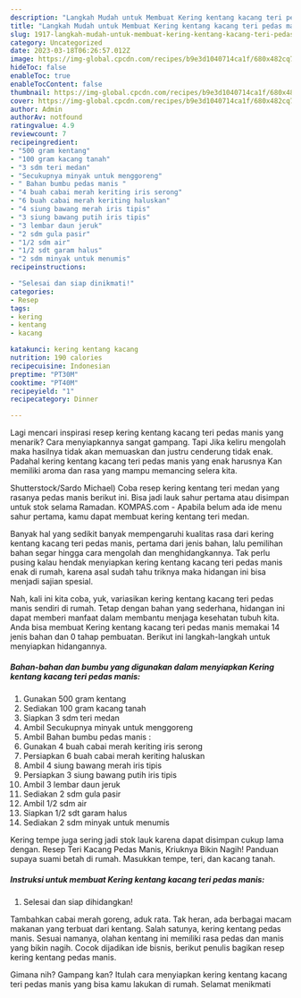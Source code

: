 ```yaml
---
description: "Langkah Mudah untuk Membuat Kering kentang kacang teri pedas manis yang Lezat Sekali, Buat Buka Puasa Lezat Sekali"
title: "Langkah Mudah untuk Membuat Kering kentang kacang teri pedas manis yang Lezat Sekali, Buat Buka Puasa Lezat Sekali"
slug: 1917-langkah-mudah-untuk-membuat-kering-kentang-kacang-teri-pedas-manis-yang-lezat-sekali-buat-buka-puasa-lezat-sekali
category: Uncategorized
date: 2023-03-18T06:26:57.012Z
image: https://img-global.cpcdn.com/recipes/b9e3d1040714ca1f/680x482cq70/kering-kentang-kacang-teri-pedas-manis-foto-resep-utama.jpg
hideToc: false
enableToc: true
enableTocContent: false
thumbnail: https://img-global.cpcdn.com/recipes/b9e3d1040714ca1f/680x482cq70/kering-kentang-kacang-teri-pedas-manis-foto-resep-utama.jpg
cover: https://img-global.cpcdn.com/recipes/b9e3d1040714ca1f/680x482cq70/kering-kentang-kacang-teri-pedas-manis-foto-resep-utama.jpg
author: Admin
authorAv: notfound
ratingvalue: 4.9
reviewcount: 7
recipeingredient:
- "500 gram kentang"
- "100 gram kacang tanah"
- "3 sdm teri medan"
- "Secukupnya minyak untuk menggoreng"
- " Bahan bumbu pedas manis "
- "4 buah cabai merah keriting iris serong"
- "6 buah cabai merah keriting haluskan"
- "4 siung bawang merah iris tipis"
- "3 siung bawang putih iris tipis"
- "3 lembar daun jeruk"
- "2 sdm gula pasir"
- "1/2 sdm air"
- "1/2 sdt garam halus"
- "2 sdm minyak untuk menumis"
recipeinstructions:

- "Selesai dan siap dinikmati!"
categories:
- Resep
tags:
- kering
- kentang
- kacang

katakunci: kering kentang kacang 
nutrition: 190 calories
recipecuisine: Indonesian
preptime: "PT30M"
cooktime: "PT40M"
recipeyield: "1"
recipecategory: Dinner

---
```



Lagi mencari inspirasi resep kering kentang kacang teri pedas manis yang menarik? Cara menyiapkannya sangat gampang. Tapi Jika keliru mengolah maka hasilnya tidak akan memuaskan dan justru cenderung tidak enak. Padahal kering kentang kacang teri pedas manis yang enak harusnya Kan memiliki aroma dan rasa yang mampu memancing selera kita.


Shutterstock/Sardo Michael) Coba resep kering kentang teri medan yang rasanya pedas manis berikut ini. Bisa jadi lauk sahur pertama atau disimpan untuk stok selama Ramadan. KOMPAS.com - Apabila belum ada ide menu sahur pertama, kamu dapat membuat kering kentang teri medan.

Banyak hal yang sedikit banyak mempengaruhi kualitas rasa dari kering kentang kacang teri pedas manis, pertama dari jenis bahan, lalu pemilihan bahan segar hingga cara mengolah dan menghidangkannya. Tak perlu pusing kalau hendak menyiapkan kering kentang kacang teri pedas manis enak di rumah, karena asal sudah tahu triknya maka hidangan ini bisa menjadi sajian spesial.


Nah, kali ini kita coba, yuk, variasikan kering kentang kacang teri pedas manis sendiri di rumah. Tetap dengan bahan yang sederhana, hidangan ini dapat memberi manfaat dalam membantu menjaga kesehatan tubuh kita. Anda bisa membuat Kering kentang kacang teri pedas manis memakai 14 jenis bahan dan 0 tahap pembuatan. Berikut ini langkah-langkah untuk menyiapkan hidangannya.

<!--inarticleads1-->

##### Bahan-bahan dan bumbu yang digunakan dalam menyiapkan Kering kentang kacang teri pedas manis:

1. Gunakan 500 gram kentang
1. Sediakan 100 gram kacang tanah
1. Siapkan 3 sdm teri medan
1. Ambil Secukupnya minyak untuk menggoreng
1. Ambil  Bahan bumbu pedas manis :
1. Gunakan 4 buah cabai merah keriting iris serong
1. Persiapkan 6 buah cabai merah keriting haluskan
1. Ambil 4 siung bawang merah iris tipis
1. Persiapkan 3 siung bawang putih iris tipis
1. Ambil 3 lembar daun jeruk
1. Sediakan 2 sdm gula pasir
1. Ambil 1/2 sdm air
1. Siapkan 1/2 sdt garam halus
1. Sediakan 2 sdm minyak untuk menumis


Kering tempe juga sering jadi stok lauk karena dapat disimpan cukup lama dengan. Resep Teri Kacang Pedas Manis, Kriuknya Bikin Nagih! Panduan supaya suami betah di rumah. Masukkan tempe, teri, dan kacang tanah. 

<!--inarticleads2-->

##### Instruksi untuk membuat Kering kentang kacang teri pedas manis:


1. Selesai dan siap dihidangkan!

Tambahkan cabai merah goreng, aduk rata. Tak heran, ada berbagai macam makanan yang terbuat dari kentang. Salah satunya, kering kentang pedas manis. Sesuai namanya, olahan kentang ini memiliki rasa pedas dan manis yang bikin nagih. Cocok dijadikan ide bisnis, berikut penulis bagikan resep kering kentang pedas manis. 

Gimana nih? Gampang kan? Itulah cara menyiapkan kering kentang kacang teri pedas manis yang bisa kamu lakukan di rumah. Selamat menikmati
